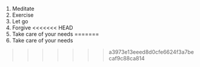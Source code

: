 1. Meditate
2. Exercise
3. Let go
4. Forgive
<<<<<<< HEAD
5. Take care of your needs
=======
5. Take care of your needs
>>>>>>> a3973e13eeed8d0cfe6624f3a7becaf9c88ca814
